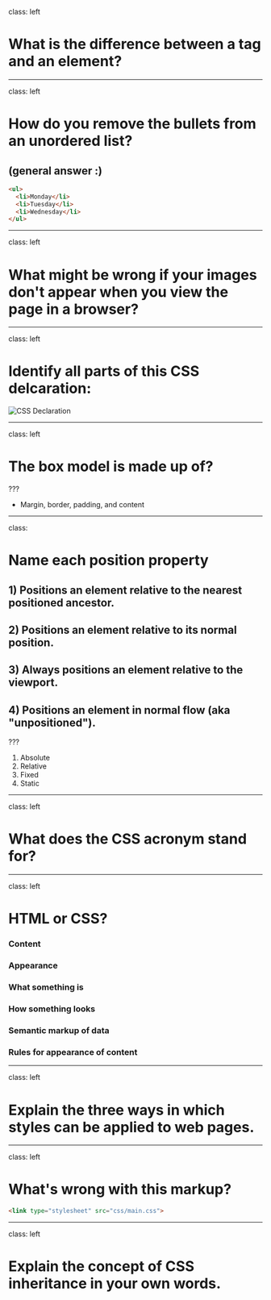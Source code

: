 class: left

# What is the difference between a tag and an element?

---
class: left

# How do you remove the bullets from an unordered list?

## (general answer :)

```html
<ul>
  <li>Monday</li>
  <li>Tuesday</li>
  <li>Wednesday</li>
</ul>
```

---
class: left

# What might be wrong if your images don't appear when you view the page in a browser?

---
class: left

# Identify all parts of this CSS delcaration:

![CSS Declaration](assets/css-declaration.svg)

---
class: left

# The box model is made up of?

???

* Margin, border, padding, and content

---
class:

# Name each position property

## 1) Positions an element relative to the nearest positioned ancestor.
## 2) Positions an element relative to its normal position.
## 3) Always positions an element relative to the viewport.
## 4) Positions an element in normal flow (aka "unpositioned").

???

1. Absolute
2. Relative  
3. Fixed
4. Static  

---
class: left

# What does the CSS acronym stand for?

---
class: left

# HTML or CSS?

### Content
### Appearance
### What something is
### How something looks
### Semantic markup of data
### Rules for appearance of content

---
class: left

# Explain the three ways in which styles can be applied to web pages.

---
class: left

# What's wrong with this markup?

```html
<link type="stylesheet" src="css/main.css">
```

---
class: left

# Explain the concept of CSS inheritance in your own words.
